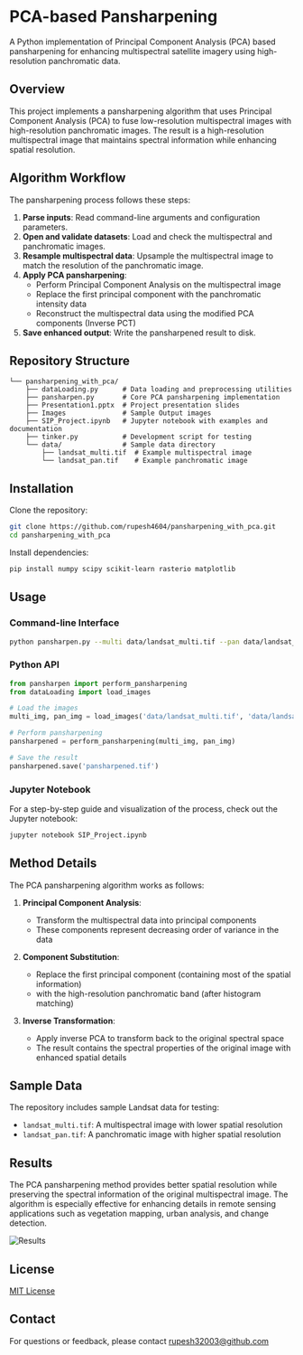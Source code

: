# PCA-based Pansharpening

A Python implementation of Principal Component Analysis (PCA) based pansharpening for enhancing multispectral satellite imagery using high-resolution panchromatic data.

<!--![Workflow Diagram](https://github.com/rupesh4604/pansharpening_with_pca/raw/main/images/algorithm.png) -->

## Overview

This project implements a pansharpening algorithm that uses Principal Component Analysis (PCA) to fuse low-resolution multispectral images with high-resolution panchromatic images. The result is a high-resolution multispectral image that maintains spectral information while enhancing spatial resolution.

## Algorithm Workflow

The pansharpening process follows these steps:

1. **Parse inputs**: Read command-line arguments and configuration parameters.
2. **Open and validate datasets**: Load and check the multispectral and panchromatic images.
3. **Resample multispectral data**: Upsample the multispectral image to match the resolution of the panchromatic image.
4. **Apply PCA pansharpening**:
   - Perform Principal Component Analysis on the multispectral image
   - Replace the first principal component with the panchromatic intensity data
   - Reconstruct the multispectral data using the modified PCA components (Inverse PCT)
5. **Save enhanced output**: Write the pansharpened result to disk.

## Repository Structure

```
└── pansharpening_with_pca/
    ├── dataLoading.py      # Data loading and preprocessing utilities
    ├── pansharpen.py       # Core PCA pansharpening implementation
    ├── Presentation1.pptx  # Project presentation slides
    ├── Images              # Sample Output images
    ├── SIP_Project.ipynb   # Jupyter notebook with examples and documentation
    ├── tinker.py           # Development script for testing
    └── data/               # Sample data directory
        ├── landsat_multi.tif  # Example multispectral image
        └── landsat_pan.tif    # Example panchromatic image
```

## Installation

Clone the repository:

```bash
git clone https://github.com/rupesh4604/pansharpening_with_pca.git
cd pansharpening_with_pca
```

Install dependencies:

```bash
pip install numpy scipy scikit-learn rasterio matplotlib
```

## Usage

### Command-line Interface

```bash
python pansharpen.py --multi data/landsat_multi.tif --pan data/landsat_pan.tif --output pansharpened.tif
```

### Python API

```python
from pansharpen import perform_pansharpening
from dataLoading import load_images

# Load the images
multi_img, pan_img = load_images('data/landsat_multi.tif', 'data/landsat_pan.tif')

# Perform pansharpening
pansharpened = perform_pansharpening(multi_img, pan_img)

# Save the result
pansharpened.save('pansharpened.tif')
```

### Jupyter Notebook

For a step-by-step guide and visualization of the process, check out the Jupyter notebook:

```bash
jupyter notebook SIP_Project.ipynb
```

## Method Details

The PCA pansharpening algorithm works as follows:

1. **Principal Component Analysis**:
   - Transform the multispectral data into principal components
   - These components represent decreasing order of variance in the data

2. **Component Substitution**:
   - Replace the first principal component (containing most of the spatial information)
   - with the high-resolution panchromatic band (after histogram matching)

3. **Inverse Transformation**:
   - Apply inverse PCA to transform back to the original spectral space
   - The result contains the spectral properties of the original image with enhanced spatial details

## Sample Data

The repository includes sample Landsat data for testing:
- `landsat_multi.tif`: A multispectral image with lower spatial resolution
- `landsat_pan.tif`: A panchromatic image with higher spatial resolution

## Results

The PCA pansharpening method provides better spatial resolution while preserving the spectral information of the original multispectral image. The algorithm is especially effective for enhancing details in remote sensing applications such as vegetation mapping, urban analysis, and change detection.

![Results](https://github.com/rupesh4604/pansharpening_with_pca/raw/main/images/Picture1.png) 

## License

[MIT License](LICENSE)

## Contact

For questions or feedback, please contact [rupesh32003@github.com](mailto:your-email@example.com)
